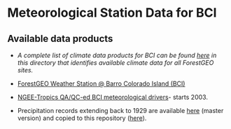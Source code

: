 # Meteorological Station Data for BCI

## Available data products

- *A complete list of climate data products for BCI can be found [here](https://github.com/forestgeo/Climate/tree/master/Directory) in this directory that identifies available climate data for all ForestGEO sites.*

- [ForestGEO Weather Station @ Barro Colorado Island (BCI)](https://github.com/forestgeo/Climate/tree/master/Climate_Data/Met_Stations/BCI/ForestGEO_met_station-BCI)

- [NGEE-Tropics QA/QC-ed BCI meteorological drivers](https://ngt-data.lbl.gov/dois/NGT0062/)- starts 2003.

- Precipitation records extending back to 1929 are available [here](https://smithsonian.figshare.com/articles/Barro_Colorado_Island_Clearing_Precipitation_manual/10042502) (master version) and copied to this repository ([here](https://github.com/forestgeo/Climate/tree/master/Climate_Data/Met_Stations/BCI/El_Claro_precip_starting_1929/20180168_bci_manual_cl_ra)). 

